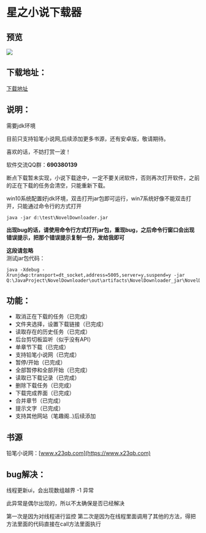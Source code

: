 # 星之小说下载器

## 预览
![](https://img2018.cnblogs.com/blog/1210268/201908/1210268-20190812204853818-799797344.gif)
## 下载地址：
[下载地址](https://github.com/Stars-One/NovelDownloader/releases/download/%E6%98%9F%E4%B9%8B%E5%B0%8F%E8%AF%B4%E4%B8%8B%E8%BD%BD%E5%99%A8v1.0/NovelDownloader_v1.0.zip)
## 说明：
需要jdk环境

目前只支持铅笔小说网,后续添加更多书源，还有安卓版，敬请期待。

喜欢的话，不妨打赏一波！

软件交流QQ群：**690380139**

断点下载暂未实现，小说下载途中，一定不要关闭软件，否则再次打开软件，之前的正在下载的任务会清空，只能重新下载。

win10系统配置好jdk环境，双击打开jar包即可运行，win7系统好像不能双击打开，只能通过命令行的方式打开

```
java -jar d:\test\NovelDownloader.jar
```

**出现bug的话，请使用命令行方式打开jar包，重现bug，之后命令行窗口会出现错误提示，把那个错误提示复制一份，发给我即可**

**这段请忽略**	
测试jar包代码：
```
java -Xdebug -Xrunjdwp:transport=dt_socket,address=5005,server=y,suspend=y -jar Q:\JavaProject\NovelDownloader\out\artifacts\NovelDownloader_jar\NovelDownloader.jar
```

## 功能：
- 取消正在下载的任务（已完成）
- 文件夹选择，设置下载链接（已完成）
- 读取存在的历史任务（已完成）
- 后台剪切板监听（似乎没有API）
- 单章节下载（已完成）
- 支持铅笔小说网（已完成）
- 暂停/开始（已完成）
- 全部暂停和全部开始（已完成）
- 读取已下载记录（已完成）
- 删除下载任务（已完成）
- 下载完成界面（已完成）
- 合并章节（已完成）
- 提示文字（已完成）
- 支持其他网站（笔趣阁..)后续添加

## 书源
铅笔小说网：[www.x23qb.com](https://www.x23qb.com)
## bug解决：
线程更新ui，会出现数组越界 -1 异常

此异常是偶尔出现的，所以不太确保是否已经解决

第一次是因为对线程进行监控
第二次是因为在线程里面调用了其他的方法，得把方法里面的代码直接在call方法里面执行


